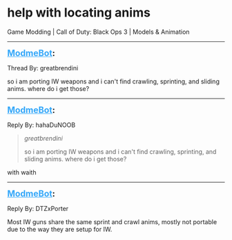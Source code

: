 # help with locating anims
Game Modding | Call of Duty: Black Ops 3 | Models & Animation

---
<strong style="font-size: 1.4em;"><span style="text-decoration: underline;text-decoration-color: #34a7f9;"><span style="color:#34a7f9;">ModmeBot</span></span>:</strong>

<p>Thread By: greatbrendini<br /><p style="text-align:left;">so i am porting IW weapons and i can&#39;t find crawling, sprinting, and sliding anims. where do i get those?</p></p>

---
<strong style="font-size: 1.4em;"><span style="text-decoration: underline;text-decoration-color: #34a7f9;"><span style="color:#34a7f9;">ModmeBot</span></span>:</strong>

<p>Reply By: hahaDuNOOB<br /><blockquote><em>greatbrendini</em><p style="text-align:left;">so i am porting IW weapons and i can&#39;t find crawling, sprinting, and sliding anims. where do i get those?</p></blockquote><p style="text-align:left;">with waith </p></p>

---
<strong style="font-size: 1.4em;"><span style="text-decoration: underline;text-decoration-color: #34a7f9;"><span style="color:#34a7f9;">ModmeBot</span></span>:</strong>

<p>Reply By: DTZxPorter<br /><p style="text-align:left;">Most IW guns share the same sprint and crawl anims, mostly not portable due to the way they are setup for IW.</p></p>
